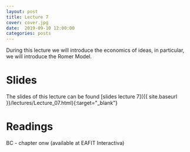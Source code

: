 ```yaml
---
layout: post
title: Lecture 7
cover: cover.jpg
date:  2019-09-10 12:00:00
categories: posts
---
```


During this lecture we will introduce the economics of ideas, in particular, we will introduce the Romer Model.


# Slides

The slides of this lecture can be found [slides lecture 7]({{ site.baseurl }}/lectures/Lecture_07.html){:target="_blank"} 

# Readings

BC - chapter onw (available at EAFIT Interactiva)
